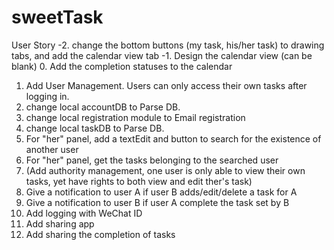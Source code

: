 # sweetTask
User Story
-2. change the bottom buttons (my task, his/her task) to drawing tabs, and add the calendar view tab
-1. Design the calendar view (can be blank)
0. Add the completion statuses to the calendar
1. Add User Management. Users can only access their own tasks after logging in.
2. change local accountDB to Parse DB. 
3. change local registration module to Email registration
4. change local taskDB to Parse DB. 
5. For "her" panel, add a textEdit and button to search for the existence of another user
6. For "her" panel, get the tasks belonging to the searched user
7. (Add authority management, one user is only able to view their own tasks, yet have rights to both view and edit ther's task)
8. Give a notification to user A if user B adds/edit/delete a task for A
9. Give a notification to user B if user A complete the task set by B
10. Add logging with WeChat ID
11. Add sharing app
12. Add sharing the completion of tasks
